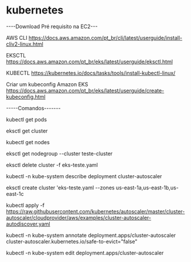 # kubernetes
----Download Pré requisito na EC2---

AWS CLI
https://docs.aws.amazon.com/pt_br/cli/latest/userguide/install-cliv2-linux.html	
	

EKSCTL
https://docs.aws.amazon.com/pt_br/eks/latest/userguide/eksctl.html	
	

KUBECTL
https://kubernetes.io/docs/tasks/tools/install-kubectl-linux/	


Criar um kubeconfig Amazon EKS
https://docs.aws.amazon.com/pt_br/eks/latest/userguide/create-kubeconfig.html

-----Comandos-------

kubectl get pods

eksctl get cluster	

kubectl get nodes

eksctl get nodegroup --cluster teste-cluster

eksctl delete cluster -f eks-teste.yaml

kubectl -n kube-system describe deployment cluster-autoscaler

eksctl create cluster 'eks-teste.yaml --zones us-east-1a,us-east-1b,us-east-1c

kubectl apply -f https://raw.githubusercontent.com/kubernetes/autoscaler/master/cluster-autoscaler/cloudprovider/aws/examples/cluster-autoscaler-autodiscover.yaml

kubectl -n kube-system annotate deployment.apps/cluster-autoscaler cluster-autoscaler.kubernetes.io/safe-to-evict="false"

kubectl -n kube-system edit deployment.apps/cluster-autoscaler
